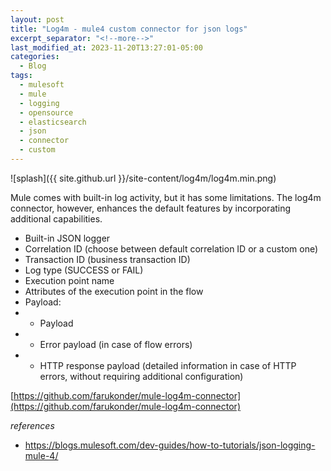 ```yaml
---
layout: post
title: "Log4m - mule4 custom connector for json logs"
excerpt_separator: "<!--more-->"
last_modified_at: 2023-11-20T13:27:01-05:00
categories:
  - Blog
tags:
  - mulesoft
  - mule
  - logging
  - opensource
  - elasticsearch
  - json
  - connector
  - custom  
---
```



![splash]({{ site.github.url }}/site-content/log4m/log4m.min.png)

Mule comes with built-in log activity, but it has some limitations. The log4m connector, however, enhances the default features by incorporating additional capabilities.
 - Built-in JSON logger
 - Correlation ID (choose between default correlation ID or a custom one)
 - Transaction ID (business transaction ID)
 - Log type (SUCCESS or FAIL)
 - Execution point name
 - Attributes of the execution point in the flow
 - Payload:
 - - Payload
 - - Error payload (in case of flow errors)
 - - HTTP response payload (detailed information in case of HTTP errors, without requiring additional configuration)

 [https://github.com/farukonder/mule-log4m-connector](https://github.com/farukonder/mule-log4m-connector)

 *references*
  - https://blogs.mulesoft.com/dev-guides/how-to-tutorials/json-logging-mule-4/